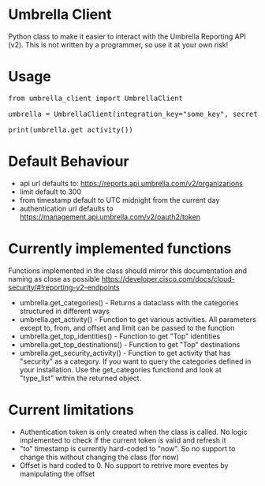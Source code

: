 # Umbrella Client

Python class to make it easier to interact with the Umbrella Reporting API (v2). This is not written by a programmer, so use it at your own risk!

# Usage
<pre>
from umbrella_client import UmbrellaClient

umbrella = UmbrellaClient(integration_key="some_key", secret_key="more_sensitive_key", organizationid="1234567")

print(umbrella.get_activity())
</pre>

# Default Behaviour
- api url defaults to: https://reports.api.umbrella.com/v2/organizarions
- limit default to 300
- from timestamp default to UTC midnight from the current day
- authentication url defaults to https://management.api.umbrella.com/v2/oauth2/token

# Currently implemented functions
Functions implemented in the class should mirror this documentation and naming as close as possible
https://developer.cisco.com/docs/cloud-security/#!reporting-v2-endpoints

- umbrella.get_categories() - Returns a dataclass with the categories structured in different ways
- umbrella.get_activity() - Function to get various activities. All parameters except to, from, and offset and limit can be passed to the function
- umbrella.get_top_identities() - Function to get "Top" identities
- umbrella.get_top_destinations() - Function to get "Top" destinations
- umbrella.get_security_activity() - Function to get activity that has "security" as a category. If you want to query the categories defined in your installation. Use the get_categories functiond and look at "type_list" within the returned object. 


# Current limitations
- Authentication token is only created when the class is called. No logic implemented to check if the current token is valid and refresh it
- "to" timestamp is currently hard-coded to "now". So no support to change this without changing the class (for now)
- Offset is hard coded to 0. No support to retrive more eventes by manipulating the offset
